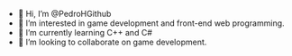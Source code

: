 - 👋 Hi, I’m @PedroHGithub
- 👀 I’m interested in game development and front-end web programming.
- 🌱 I’m currently learning C++ and C#
- 💞️ I’m looking to collaborate on game development.
